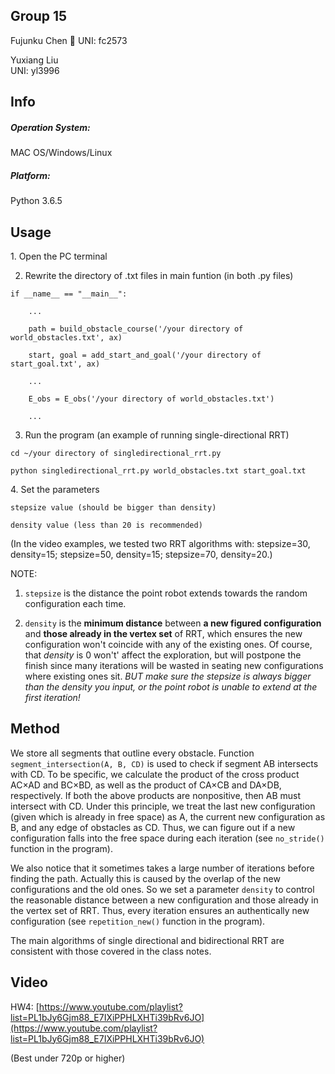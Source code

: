 ## Group 15
Fujunku Chen 
UNI: fc2573

Yuxiang Liu    
UNI: yl3996


## Info
##### Operation System:
MAC OS/Windows/Linux

##### Platform:
Python 3.6.5


## Usage
​1. Open the PC terminal 

2. Rewrite the directory of .txt files in main funtion (in both .py files)
```
if __name__ == "__main__":

    ...

    path = build_obstacle_course('/your directory of world_obstacles.txt', ax)

    start, goal = add_start_and_goal('/your directory of start_goal.txt', ax)
    
    ...
    
    E_obs = E_obs('/your directory of world_obstacles.txt')
    
    ...
```

3. Run the program (an example of running single-directional RRT)
```
cd ~/your directory of singledirectional_rrt.py

python singledirectional_rrt.py world_obstacles.txt start_goal.txt
```

​4. Set the parameters
```
stepsize value (should be bigger than density)

density value (less than 20 is recommended)
```

(In the video examples, we tested two RRT algorithms with: stepsize=30, density=15; stepsize=50, density=15; stepsize=70, density=20.)

NOTE: 
1. ```stepsize``` is the distance the point robot extends towards the random configuration each time.

2. ```density``` is the **minimum distance** between **a new figured configuration** and **those already in the vertex set** of RRT, which ensures the new configuration won't coincide with any of the existing ones. Of course, that *density* is 0 won't' affect the exploration, but will postpone the finish since many iterations will be wasted in seating new configurations where existing ones sit. *BUT make sure the stepsize is always bigger than the density you input, or the point robot is unable to extend at the first iteration!*


## Method
We store all segments that outline every obstacle. Function ```segment_intersection(A, B, CD)``` is used to check if segment AB intersects with CD. To be specific, we calculate the product of the cross product AC×AD and BC×BD, as well as the product of CA×CB and DA×DB, respectively. If both the above products are nonpositive, then AB must intersect with CD. Under this principle, we treat the last new configuration (given which is already in free space) as A, the current new configuration as B, and any edge of obstacles as CD. Thus, we can figure out if a new configuration falls into the free space during each iteration (see ```no_stride()``` function in the program).

We also notice that it sometimes takes a large number of iterations before finding the path. Actually this is caused by the overlap of the new configurations and the old ones. So we set a parameter ```density``` to control the reasonable distance between a new configuration and those already in the vertex set of RRT. Thus, every iteration ensures an authentically new configuration (see ```repetition_new()``` function in the program).

The main algorithms of single directional and bidirectional RRT are consistent with those covered in the class notes.

## Video

HW4: [https://www.youtube.com/playlist?list=PL1bJy6Gjm88_E7IXiPPHLXHTi39bRv6JO](https://www.youtube.com/playlist?list=PL1bJy6Gjm88_E7IXiPPHLXHTi39bRv6JO)

(Best under 720p or higher)

